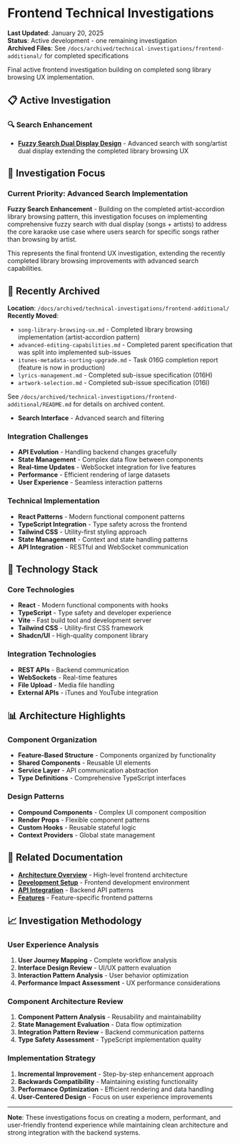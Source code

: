 # Frontend Technical Investigations

**Last Updated**: January 20, 2025  
**Status**: Active development - one remaining investigation  
**Archived Files**: See `/docs/archived/technical-investigations/frontend-additional/` for completed specifications

Final active frontend investigation building on completed song library browsing UX implementation.

## 📋 Active Investigation

### 🔍 Search Enhancement  
- **[Fuzzy Search Dual Display Design](fuzzy-search-dual-display-design.md)** - Advanced search with song/artist dual display extending the completed library browsing UX

## 🎯 Investigation Focus

### Current Priority: Advanced Search Implementation

**Fuzzy Search Enhancement** - Building on the completed artist-accordion library browsing pattern, this investigation focuses on implementing comprehensive fuzzy search with dual display (songs + artists) to address the core karaoke use case where users search for specific songs rather than browsing by artist.

This represents the final frontend UX investigation, extending the recently completed library browsing improvements with advanced search capabilities.

## 📁 Recently Archived

**Location**: `/docs/archived/technical-investigations/frontend-additional/`  
**Recently Moved**: 
- `song-library-browsing-ux.md` - Completed library browsing implementation (artist-accordion pattern) 
- `advanced-editing-capabilities.md` - Completed parent specification that was split into implemented sub-issues
- `itunes-metadata-sorting-upgrade.md` - Task 016G completion report (feature is now in production)
- `lyrics-management.md` - Completed sub-issue specification (016H)
- `artwork-selection.md` - Completed sub-issue specification (016I)

See `/docs/archived/technical-investigations/frontend-additional/README.md` for details on archived content.
- **Search Interface** - Advanced search and filtering

### Integration Challenges
- **API Evolution** - Handling backend changes gracefully
- **State Management** - Complex data flow between components
- **Real-time Updates** - WebSocket integration for live features
- **Performance** - Efficient rendering of large datasets
- **User Experience** - Seamless interaction patterns

### Technical Implementation
- **React Patterns** - Modern functional component patterns
- **TypeScript Integration** - Type safety across the frontend
- **Tailwind CSS** - Utility-first styling approach
- **State Management** - Context and state handling patterns
- **API Integration** - RESTful and WebSocket communication

## 🔧 Technology Stack

### Core Technologies
- **React** - Modern functional components with hooks
- **TypeScript** - Type safety and developer experience
- **Vite** - Fast build tool and development server
- **Tailwind CSS** - Utility-first CSS framework
- **Shadcn/UI** - High-quality component library

### Integration Technologies
- **REST APIs** - Backend communication
- **WebSockets** - Real-time features
- **File Upload** - Media file handling
- **External APIs** - iTunes and YouTube integration

## 📊 Architecture Highlights

### Component Organization
- **Feature-Based Structure** - Components organized by functionality
- **Shared Components** - Reusable UI elements
- **Service Layer** - API communication abstraction
- **Type Definitions** - Comprehensive TypeScript interfaces

### Design Patterns
- **Compound Components** - Complex UI component composition
- **Render Props** - Flexible component patterns
- **Custom Hooks** - Reusable stateful logic
- **Context Providers** - Global state management

## 🔗 Related Documentation

- **[Architecture Overview](../../architecture/frontend/README.md)** - High-level frontend architecture
- **[Development Setup](../../development/setup/README.md)** - Frontend development environment
- **[API Integration](../../api/README.md)** - Backend API patterns
- **[Features](../../features/README.md)** - Feature-specific frontend patterns

## 📈 Investigation Methodology

### User Experience Analysis
1. **User Journey Mapping** - Complete workflow analysis
2. **Interface Design Review** - UI/UX pattern evaluation
3. **Interaction Pattern Analysis** - User behavior optimization
4. **Performance Impact Assessment** - UX performance considerations

### Component Architecture Review
1. **Component Pattern Analysis** - Reusability and maintainability
2. **State Management Evaluation** - Data flow optimization
3. **Integration Pattern Review** - Backend communication patterns
4. **Type Safety Assessment** - TypeScript implementation quality

### Implementation Strategy
1. **Incremental Improvement** - Step-by-step enhancement approach
2. **Backwards Compatibility** - Maintaining existing functionality
3. **Performance Optimization** - Efficient rendering and data handling
4. **User-Centered Design** - Focus on user experience improvements

---

**Note**: These investigations focus on creating a modern, performant, and user-friendly frontend experience while maintaining clean architecture and strong integration with the backend systems.
